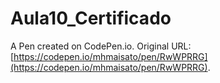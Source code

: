 # Aula10_Certificado

A Pen created on CodePen.io. Original URL: [https://codepen.io/mhmaisato/pen/RwWPRRG](https://codepen.io/mhmaisato/pen/RwWPRRG).


